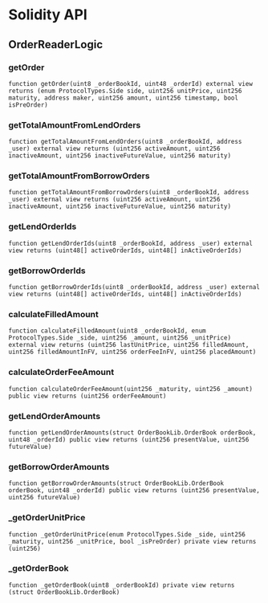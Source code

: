 # Solidity API

## OrderReaderLogic

### getOrder

```solidity
function getOrder(uint8 _orderBookId, uint48 _orderId) external view returns (enum ProtocolTypes.Side side, uint256 unitPrice, uint256 maturity, address maker, uint256 amount, uint256 timestamp, bool isPreOrder)
```

### getTotalAmountFromLendOrders

```solidity
function getTotalAmountFromLendOrders(uint8 _orderBookId, address _user) external view returns (uint256 activeAmount, uint256 inactiveAmount, uint256 inactiveFutureValue, uint256 maturity)
```

### getTotalAmountFromBorrowOrders

```solidity
function getTotalAmountFromBorrowOrders(uint8 _orderBookId, address _user) external view returns (uint256 activeAmount, uint256 inactiveAmount, uint256 inactiveFutureValue, uint256 maturity)
```

### getLendOrderIds

```solidity
function getLendOrderIds(uint8 _orderBookId, address _user) external view returns (uint48[] activeOrderIds, uint48[] inActiveOrderIds)
```

### getBorrowOrderIds

```solidity
function getBorrowOrderIds(uint8 _orderBookId, address _user) external view returns (uint48[] activeOrderIds, uint48[] inActiveOrderIds)
```

### calculateFilledAmount

```solidity
function calculateFilledAmount(uint8 _orderBookId, enum ProtocolTypes.Side _side, uint256 _amount, uint256 _unitPrice) external view returns (uint256 lastUnitPrice, uint256 filledAmount, uint256 filledAmountInFV, uint256 orderFeeInFV, uint256 placedAmount)
```

### calculateOrderFeeAmount

```solidity
function calculateOrderFeeAmount(uint256 _maturity, uint256 _amount) public view returns (uint256 orderFeeAmount)
```

### getLendOrderAmounts

```solidity
function getLendOrderAmounts(struct OrderBookLib.OrderBook orderBook, uint48 _orderId) public view returns (uint256 presentValue, uint256 futureValue)
```

### getBorrowOrderAmounts

```solidity
function getBorrowOrderAmounts(struct OrderBookLib.OrderBook orderBook, uint48 _orderId) public view returns (uint256 presentValue, uint256 futureValue)
```

### _getOrderUnitPrice

```solidity
function _getOrderUnitPrice(enum ProtocolTypes.Side _side, uint256 _maturity, uint256 _unitPrice, bool _isPreOrder) private view returns (uint256)
```

### _getOrderBook

```solidity
function _getOrderBook(uint8 _orderBookId) private view returns (struct OrderBookLib.OrderBook)
```

